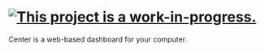 # [![This project is a work-in-progress.](https://img.shields.io/badge/project%20status-work%20in%20progress-orange.svg)](https://github.com/shiyoungcedrickim/center)
Center is a web-based dashboard for your computer. 
